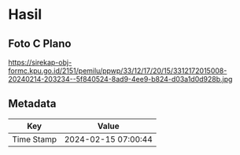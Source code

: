 # Hasil

## Foto C Plano

https://sirekap-obj-formc.kpu.go.id/2151/pemilu/ppwp/33/12/17/20/15/3312172015008-20240214-203234--5f840524-8ad9-4ee9-b824-d03a1d0d928b.jpg


## Metadata

| Key        | Value               |
| ---------- | ------------------- |
| Time Stamp | 2024-02-15 07:00:44 |



